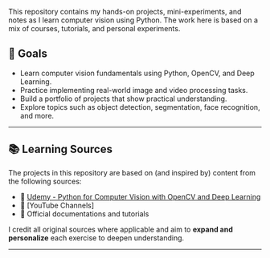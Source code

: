 This repository contains my hands-on projects, mini-experiments, and notes as I learn computer vision using Python. The work here is based on a mix of courses, tutorials, and personal experiments.

## 🎯 Goals

- Learn computer vision fundamentals using Python, OpenCV, and Deep Learning.
- Practice implementing real-world image and video processing tasks.
- Build a portfolio of projects that show practical understanding.
- Explore topics such as object detection, segmentation, face recognition, and more.

---

## 📚 Learning Sources

The projects in this repository are based on (and inspired by) content from the following sources:

- 📘 [Udemy - Python for Computer Vision with OpenCV and Deep Learning](https://www.udemy.com/course/python-for-computer-vision-with-opencv-and-deep-learning/)
- 🎥 [YouTube Channels]
- 📄 Official documentations and tutorials

I credit all original sources where applicable and aim to **expand and personalize** each exercise to deepen understanding.

---

